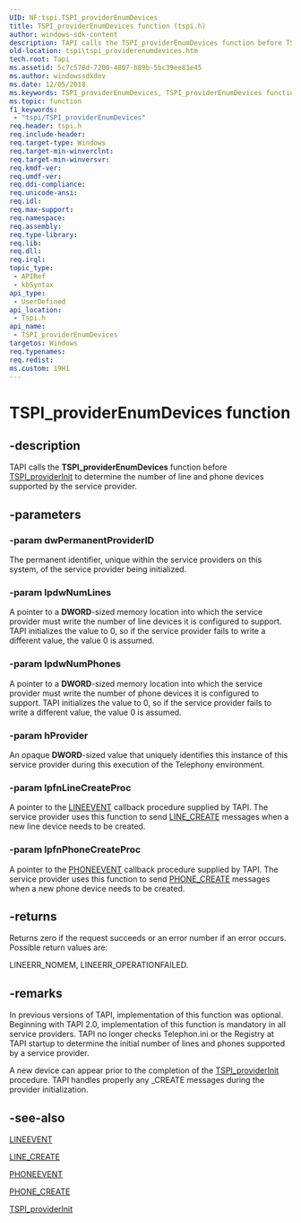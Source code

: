 ```yaml
---
UID: NF:tspi.TSPI_providerEnumDevices
title: TSPI_providerEnumDevices function (tspi.h)
author: windows-sdk-content
description: TAPI calls the TSPI_providerEnumDevices function before TSPI_providerInit to determine the number of line and phone devices supported by the service provider.
old-location: tspi\tspi_providerenumdevices.htm
tech.root: Tapi
ms.assetid: 5c7c578d-7200-4807-b89b-5bc39ee83e45
ms.author: windowssdkdev
ms.date: 12/05/2018
ms.keywords: TSPI_providerEnumDevices, TSPI_providerEnumDevices function [TAPI 2.2], _tspi_tspi_providerenumdevices, tspi.tspi_providerenumdevices, tspi/TSPI_providerEnumDevices
ms.topic: function
f1_keywords: 
 - "tspi/TSPI_providerEnumDevices"
req.header: tspi.h
req.include-header: 
req.target-type: Windows
req.target-min-winverclnt: 
req.target-min-winversvr: 
req.kmdf-ver: 
req.umdf-ver: 
req.ddi-compliance: 
req.unicode-ansi: 
req.idl: 
req.max-support: 
req.namespace: 
req.assembly: 
req.type-library: 
req.lib: 
req.dll: 
req.irql: 
topic_type:
 - APIRef
 - kbSyntax
api_type:
 - UserDefined
api_location:
 - Tspi.h
api_name:
 - TSPI_providerEnumDevices
targetos: Windows
req.typenames: 
req.redist: 
ms.custom: 19H1
---
```


# TSPI_providerEnumDevices function


## -description


TAPI calls the 
<b>TSPI_providerEnumDevices</b> function before 
<a href="https://docs.microsoft.com/windows/desktop/api/tspi/nf-tspi-tspi_providerinit">TSPI_providerInit</a> to determine the number of line and phone devices supported by the service provider.


## -parameters




### -param dwPermanentProviderID

The permanent identifier, unique within the service providers on this system, of the service provider being initialized.


### -param lpdwNumLines

A pointer to a <b>DWORD</b>-sized memory location into which the service provider must write the number of line devices it is configured to support. TAPI initializes the value to 0, so if the service provider fails to write a different value, the value 0 is assumed.


### -param lpdwNumPhones

A pointer to a <b>DWORD</b>-sized memory location into which the service provider must write the number of phone devices it is configured to support. TAPI initializes the value to 0, so if the service provider fails to write a different value, the value 0 is assumed.


### -param hProvider

An opaque <b>DWORD</b>-sized value that uniquely identifies this instance of this service provider during this execution of the  Telephony environment.


### -param lpfnLineCreateProc

A pointer to the 
<a href="https://docs.microsoft.com/windows/desktop/api/tspi/nc-tspi-lineevent">LINEEVENT</a> callback procedure supplied by TAPI. The service provider uses this function to send 
<a href="https://docs.microsoft.com/previous-versions/windows/desktop/legacy/ms725223(v=vs.85)">LINE_CREATE</a> messages when a new line device needs to be created.


### -param lpfnPhoneCreateProc

A pointer to the 
<a href="https://docs.microsoft.com/windows/desktop/api/tspi/nc-tspi-phoneevent">PHONEEVENT</a> callback procedure supplied by TAPI. The service provider uses this function to send 
<a href="https://docs.microsoft.com/previous-versions/windows/desktop/legacy/ms725256(v=vs.85)">PHONE_CREATE</a> messages when a new phone device needs to be created.


## -returns



Returns zero if the request succeeds or an error number if an error occurs. Possible return values are:

LINEERR_NOMEM, LINEERR_OPERATIONFAILED.




## -remarks



In previous versions of TAPI, implementation of this function was optional. Beginning with TAPI 2.0, implementation of this function is mandatory in all service providers. TAPI no longer checks Telephon.ini or the Registry at TAPI startup to determine the initial number of lines and phones supported by a service provider.

A new device can appear prior to the completion of the 
<a href="https://docs.microsoft.com/windows/desktop/api/tspi/nf-tspi-tspi_providerinit">TSPI_providerInit</a> procedure. TAPI handles properly any _CREATE messages during the provider initialization.




## -see-also




<a href="https://docs.microsoft.com/windows/desktop/api/tspi/nc-tspi-lineevent">LINEEVENT</a>



<a href="https://docs.microsoft.com/previous-versions/windows/desktop/legacy/ms725223(v=vs.85)">LINE_CREATE</a>



<a href="https://docs.microsoft.com/windows/desktop/api/tspi/nc-tspi-phoneevent">PHONEEVENT</a>



<a href="https://docs.microsoft.com/previous-versions/windows/desktop/legacy/ms725256(v=vs.85)">PHONE_CREATE</a>



<a href="https://docs.microsoft.com/windows/desktop/api/tspi/nf-tspi-tspi_providerinit">TSPI_providerInit</a>
 

 

